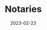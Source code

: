 ---
date: '2023-02-23'
title: "Notaries"
menu:
  corda-5:
    identifier: corda-5-develop-ledger-notaries
    parent: corda-5-develop-ledger
    weight: 6000
section_menu: corda-5
---